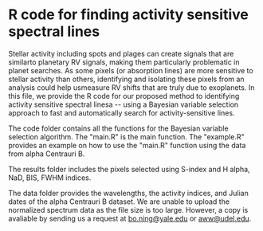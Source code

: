 # R code for finding activity sensitive spectral lines

Stellar activity including spots and plages can create signals that are similarto planetary RV signals, making them particularly problematic in planet searches. As some pixels (or absorption lines) are more sensitive to stellar activity than others, identifying and isolating these pixels from an analysis could help usmeasure RV shifts that are truly due to exoplanets. In this file, we provide the R code for our proposed method to identifying activity sensitive spectral linesa -- using a Bayesian variable selection approach to fast and automatically  search  for  activity-sensitive lines. 

The code folder contains all the functions for the Bayesian variable selection algorithm. The "main.R" is the main function. The "example.R" provides an example on how to use the "main.R" function using the data from alpha Centrauri B. 

The results folder includes the pixels selected using S-index and H alpha, NaD, BIS, FWHM indices. 

The data folder provides the wavelengths, the activity indices, and Julian dates of the alpha Centrauri B dataset. We are unable to upload the normalized spectrum data as the file size is too large. However, a copy is avaliable by sending us a request at bo.ning@yale.edu or aww@udel.edu.
